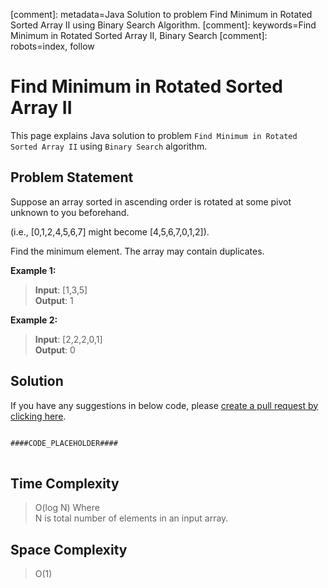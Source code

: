 [comment]: metadata=Java Solution to problem Find Minimum in Rotated Sorted Array II using Binary Search Algorithm.
[comment]: keywords=Find Minimum in Rotated Sorted Array II, Binary Search
[comment]: robots=index, follow


<h1>Find Minimum in Rotated Sorted Array II</h1>
<p>
This page explains Java solution to problem <code class="inline">Find Minimum in Rotated Sorted Array II</code> using <code class="inline">Binary Search</code> algorithm.
</p>


<h2 class="heading">Problem Statement</h2>
<p>
Suppose an array sorted in ascending order is rotated at some pivot unknown to you beforehand.
</p>
<p>
(i.e., [0,1,2,4,5,6,7] might become  [4,5,6,7,0,1,2]).
</p>
<p>
Find the minimum element. The array may contain duplicates.
</p>


<b>Example 1:</b>
<blockquote>
<p>
<b>Input</b>: [1,3,5]<br/>
<b>Output</b>: 1<br/>
</p>
</blockquote>

<b>Example 2:</b>
<blockquote>
<p>
<b>Input</b>: [2,2,2,0,1]<br/>
<b>Output</b>: 0<br/>
</p>
</blockquote>


<h2 class="heading">Solution</h2>
If you have any suggestions in below code, please <a href="####LINK_PLACEHOLDER####" target="_blank" rel="noopener noreferrer" class="absolute">create a pull request by clicking here</a>.
<pre>
<code class="language-java">
####CODE_PLACEHOLDER####
</code>
</pre>


<h2 class="heading">Time Complexity</h2>
<blockquote>
<p>
O(log N) Where <br />
N is total number of elements in an input array.
</p>
</blockquote>


<h2 class="heading">Space Complexity</h2>
<blockquote>
<p>
O(1)
</p>
</blockquote>